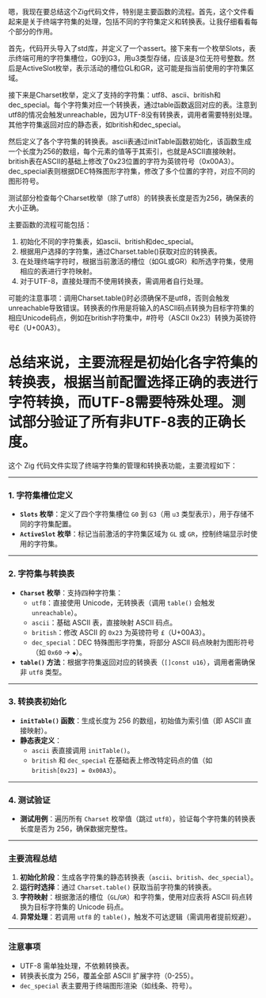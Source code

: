 嗯，我现在要总结这个Zig代码文件，特别是主要函数的流程。首先，这个文件看起来是关于终端字符集的处理，包括不同的字符集定义和转换表。让我仔细看看每个部分的作用。

首先，代码开头导入了std库，并定义了一个assert。接下来有一个枚举Slots，表示终端可用的字符集槽位，G0到G3，用u3类型存储，应该是3位无符号整数。然后是ActiveSlot枚举，表示活动的槽位GL和GR，这可能是指当前使用的字符集区域。

接下来是Charset枚举，定义了支持的字符集：utf8、ascii、british和dec_special。每个字符集对应一个转换表，通过table函数返回对应的表。注意到utf8的情况会触发unreachable，因为UTF-8没有转换表，调用者需要特别处理。其他字符集返回对应的静态表，如british和dec_special。

然后定义了各个字符集的转换表。ascii表通过initTable函数初始化，该函数生成一个长度为256的数组，每个元素的值等于其索引，也就是ASCII直接映射。british表在ASCII的基础上修改了0x23位置的字符为英镑符号（0x00A3）。dec_special表则根据DEC特殊图形字符集，修改了多个位置的字符，对应不同的图形符号。

测试部分检查每个Charset枚举（除了utf8）的转换表长度是否为256，确保表的大小正确。

主要函数的流程可能包括：

1. 初始化不同的字符集表，如ascii、british和dec_special。
2. 根据用户选择的字符集，通过Charset.table()获取对应的转换表。
3. 在处理终端字符时，根据当前激活的槽位（如GL或GR）和所选字符集，使用相应的表进行字符映射。
4. 对于UTF-8，直接处理而不使用转换表，需调用者自行处理。

可能的注意事项：调用Charset.table()时必须确保不是utf8，否则会触发unreachable导致错误。转换表的作用是将输入的ASCII码点转换为目标字符集的相应Unicode码点，例如在british字符集中，#符号（ASCII 0x23）转换为英镑符号£（U+00A3）。

总结来说，主要流程是初始化各字符集的转换表，根据当前配置选择正确的表进行字符转换，而UTF-8需要特殊处理。测试部分验证了所有非UTF-8表的正确长度。
================================================
这个 Zig 代码文件实现了终端字符集的管理和转换表功能，主要流程如下：

---

### **1. 字符集槽位定义**
- **`Slots` 枚举**：定义了四个字符集槽位 `G0` 到 `G3`（用 `u3` 类型表示），用于存储不同的字符集配置。
- **`ActiveSlot` 枚举**：标记当前激活的字符集区域为 `GL` 或 `GR`，控制终端显示时使用的字符集。

---

### **2. 字符集与转换表**
- **`Charset` 枚举**：支持四种字符集：
  - `utf8`：直接使用 Unicode，无转换表（调用 `table()` 会触发 `unreachable`）。
  - `ascii`：基础 ASCII 表，直接映射 ASCII 码点。
  - `british`：修改 ASCII 的 `0x23` 为英镑符号 `£`（U+00A3）。
  - `dec_special`：DEC 特殊图形字符集，将部分 ASCII 码点映射为图形符号（如 `0x60` → `◆`）。
- **`table()` 方法**：根据字符集返回对应的转换表（`[]const u16`），调用者需确保非 `utf8` 类型。

---

### **3. 转换表初始化**
- **`initTable()` 函数**：生成长度为 256 的数组，初始值为索引值（即 ASCII 直接映射）。
- **静态表定义**：
  - `ascii` 表直接调用 `initTable()`。
  - `british` 和 `dec_special` 在基础表上修改特定码点的值（如 `british[0x23] = 0x00A3`）。

---

### **4. 测试验证**
- **测试用例**：遍历所有 `Charset` 枚举值（跳过 `utf8`），验证每个字符集的转换表长度是否为 256，确保数据完整性。

---

### **主要流程总结**
1. **初始化阶段**：生成各字符集的静态转换表（`ascii`、`british`、`dec_special`）。
2. **运行时选择**：通过 `Charset.table()` 获取当前字符集的转换表。
3. **字符映射**：根据激活的槽位（`GL`/`GR`）和字符集，使用对应表将 ASCII 码点转换为目标字符集的 Unicode 码点。
4. **异常处理**：若调用 `utf8` 的 `table()`，触发不可达逻辑（需调用者提前规避）。

---

### **注意事项**
- UTF-8 需单独处理，不依赖转换表。
- 转换表长度为 256，覆盖全部 ASCII 扩展字符（0-255）。
- `dec_special` 表主要用于终端图形渲染（如线条、符号）。